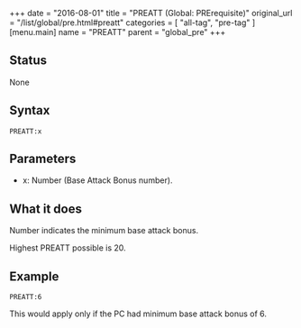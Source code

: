 +++
date = "2016-08-01"
title = "PREATT (Global: PRErequisite)"
original_url = "/list/global/pre.html#preatt"
categories = [ "all-tag", "pre-tag" ]
[menu.main]
    name = "PREATT"
    parent = "global_pre"
+++

## Status

None

## Syntax

`PREATT:x`

## Parameters

-   x: Number (Base Attack Bonus number).



What it does
------------

Number indicates the minimum base attack bonus.

Highest PREATT possible is 20.

Example
-------

`PREATT:6`

This would apply only if the PC had minimum base attack bonus of 6.

